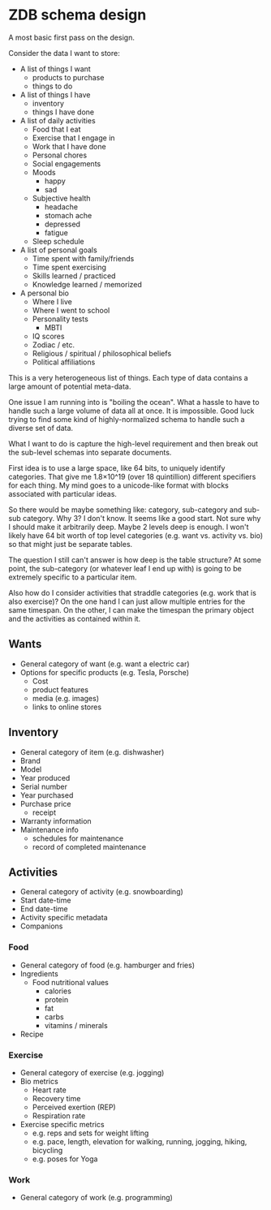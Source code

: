 # ZDB schema design

A most basic first pass on the design.

Consider the data I want to store:

- A list of things I want
  - products to purchase
  - things to do
- A list of things I have
  - inventory
  - things I have done
- A list of daily activities
  - Food that I eat
  - Exercise that I engage in
  - Work that I have done
  - Personal chores
  - Social engagements
  - Moods
    - happy
    - sad
  - Subjective health
    - headache
    - stomach ache
    - depressed
    - fatigue
  - Sleep schedule
- A list of personal goals
  - Time spent with family/friends
  - Time spent exercising
  - Skills learned / practiced
  - Knowledge learned / memorized
- A personal bio
  - Where I live
  - Where I went to school
  - Personality tests
    - MBTI
  - IQ scores
  - Zodiac / etc.
  - Religious / spiritual / philosophical beliefs
  - Political affiliations

This is a very heterogeneous list of things. Each type of data contains a large amount of potential meta-data.

One issue I am running into is "boiling the ocean". What a hassle to have to handle such a large volume of data all at once. It is impossible. Good luck trying to find some kind of highly-normalized schema to handle such a diverse set of data.

What I want to do is capture the high-level requirement and then break out the sub-level schemas into separate documents.

First idea is to use a large space, like 64 bits, to uniquely identify categories. That give me 1.8×10^19 (over 18 quintillion) different specifiers for each thing. My mind goes to a unicode-like format with blocks associated with particular ideas.

So there would be maybe something like: category, sub-category and sub-sub category. Why 3? I don't know. It seems like a good start. Not sure why I should make it arbitrarily deep. Maybe 2 levels deep is enough. I won't likely have 64 bit worth of top level categories (e.g. want vs. activity vs. bio) so that might just be separate tables.

The question I still can't answer is how deep is the table structure? At some point, the sub-category (or whatever leaf I end up with) is going to be extremely specific to a particular item.

Also how do I consider activities that straddle categories (e.g. work that is also exercise)? On the one hand I can just allow multiple entries for the same timespan. On the other, I can make the timespan the primary object and the activities as contained within it.

## Wants

- General category of want (e.g. want a electric car)
- Options for specific products (e.g. Tesla, Porsche)
  - Cost
  - product features
  - media (e.g. images)
  - links to online stores

## Inventory

- General category of item (e.g. dishwasher)
- Brand
- Model
- Year produced
- Serial number
- Year purchased
- Purchase price
  - receipt
- Warranty information
- Maintenance info
  - schedules for maintenance
  - record of completed maintenance

## Activities

- General category of activity (e.g. snowboarding)
- Start date-time
- End date-time
- Activity specific metadata
- Companions

### Food

- General category of food (e.g. hamburger and fries)
- Ingredients
  - Food nutritional values
    - calories
    - protein
    - fat
    - carbs
    - vitamins / minerals
- Recipe

### Exercise

- General category of exercise (e.g. jogging)
- Bio metrics
  - Heart rate
  - Recovery time
  - Perceived exertion (REP)
  - Respiration rate
- Exercise specific metrics
  - e.g. reps and sets for weight lifting
  - e.g. pace, length, elevation for walking, running, jogging, hiking, bicycling
  - e.g. poses for Yoga

### Work

- General category of work (e.g. programming)
